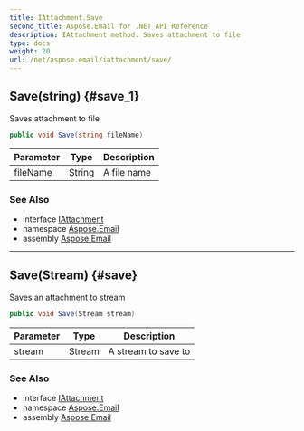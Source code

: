 ```yaml
---
title: IAttachment.Save
second_title: Aspose.Email for .NET API Reference
description: IAttachment method. Saves attachment to file
type: docs
weight: 20
url: /net/aspose.email/iattachment/save/
---
```

## Save(string) {#save_1}

Saves attachment to file

```csharp
public void Save(string fileName)
```

| Parameter | Type | Description |
| --- | --- | --- |
| fileName | String | A file name |

### See Also

* interface [IAttachment](../)
* namespace [Aspose.Email](../../iattachment/)
* assembly [Aspose.Email](../../../)

---

## Save(Stream) {#save}

Saves an attachment to stream

```csharp
public void Save(Stream stream)
```

| Parameter | Type | Description |
| --- | --- | --- |
| stream | Stream | A stream to save to |

### See Also

* interface [IAttachment](../)
* namespace [Aspose.Email](../../iattachment/)
* assembly [Aspose.Email](../../../)


